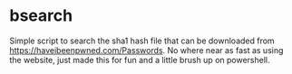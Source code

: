 # bsearch
Simple script to search the sha1 hash file that can be downloaded from https://haveibeenpwned.com/Passwords.
No where near as fast as using the website, just made this for fun and a little brush up on powershell.